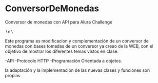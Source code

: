 # ConversorDeMonedas
Conversor de monedas con API para Alura Challenge

∖n∖

Este programa es modificacion y complementación de un conversor de monedas con bases tomadas de un conversor ya creao de la WEB, con el objetivo de mostrar los diferentes temas vistos en clase:

-API
-Protocolo HTTP
-Programación Orientada a objetos.


la adaptación y la implementación de las nuevas clases y funciones son propias
